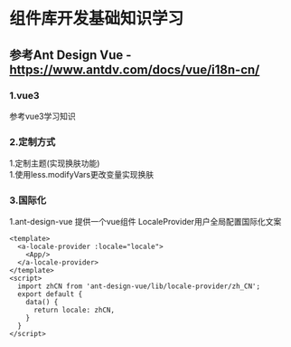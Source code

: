 # 组件库开发基础知识学习

## 参考Ant Design Vue - https://www.antdv.com/docs/vue/i18n-cn/  

### 1.vue3
  参考vue3学习知识  
### 2.定制方式
  1.定制主题(实现换肤功能)  
    1.使用less.modifyVars更改变量实现换肤
### 3.国际化
  1.ant-design-vue 提供一个vue组件 LocaleProvider用户全局配置国际化文案  
```vue
<template>
  <a-locale-provider :locale="locale">
    <App/>
  </a-locale-provider>
</template>
<script>
  import zhCN from 'ant-design-vue/lib/locale-provider/zh_CN';
  export default {
    data() {
      return locale: zhCN,
    }
  }
</script>
```